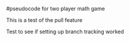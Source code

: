#pseudocode for two player math game

This is a test of the pull feature

Test to see if setting up branch tracking worked
